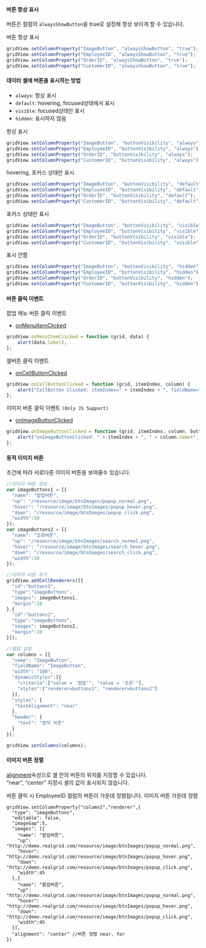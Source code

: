 #### 버튼 항상 표시

버튼은 컬럼의 `alwaysShowButton`을 true로 설정해 항상 보이게 할 수 있습니다. 

<a class="btn primary small round lowercase" id="btnButtonAlwaysShowButton">버튼 항상 표시</a>

```js
gridView.setColumnProperty("ImageButton", "alwaysShowButton", "true");
gridView.setColumnProperty("EmployeeID", "alwaysShowButton", "true");
gridView.setColumnProperty("OrderID", "alwaysShowButton", "true");
gridView.setColumnProperty("CustomerID", "alwaysShowButton", "true");
```
<p></p>

#### 데이터 셀에 버튼을 표시하는 방법

- `always`: 항상 표시 
- `default`: hovering, focused상태에서 표시 
- `visible`: focused상태만 표시
- `hidden`: 표시하지 않음

<a class="btn primary small round lowercase" id="btnButtonAlways">항상 표시</a>

```js
gridView.setColumnProperty("ImageButton", "buttonVisibility", "always");
gridView.setColumnProperty("EmployeeID", "buttonVisibility", "always");
gridView.setColumnProperty("OrderID", "buttonVisibility", "always");
gridView.setColumnProperty("CustomerID", "buttonVisibility", "always");
```

<a class="btn primary small round lowercase" id="btnButtonDefault">hovering, 포커스 상태만 표시</a>

```js
gridView.setColumnProperty("ImageButton", "buttonVisibility", "default");
gridView.setColumnProperty("EmployeeID", "buttonVisibility", "default");
gridView.setColumnProperty("OrderID", "buttonVisibility", "default");
gridView.setColumnProperty("CustomerID", "buttonVisibility", "default");
```

<a class="btn primary small round lowercase" id="btnButtonVisible">포커스 상태만 표시</a>

```js
gridView.setColumnProperty("ImageButton", "buttonVisibility", "visible");
gridView.setColumnProperty("EmployeeID", "buttonVisibility", "visible");
gridView.setColumnProperty("OrderID", "buttonVisibility", "visible");
gridView.setColumnProperty("CustomerID", "buttonVisibility", "visible");
```

<a class="btn primary small round lowercase" id="btnButtonHidden">표시 안함</a>

```js
gridView.setColumnProperty("ImageButton", "buttonVisibility", "hidden");
gridView.setColumnProperty("EmployeeID", "buttonVisibility", "hidden");
gridView.setColumnProperty("OrderID", "buttonVisibility", "hidden");
gridView.setColumnProperty("CustomerID", "buttonVisibility", "hidden");
```

#### 버튼 클릭 이벤트

팝업 메뉴 버튼 클릭 이벤트

- [onMenuItemClicked](http://help.realgrid.com/api/GridBase/onMenuItemClicked/)

```js
gridView.onMenuItemClicked = function (grid, data) {
    alert(data.label);
};
```
셀버튼 클릭 이벤트

- [onCellButtonClicked](http://help.realgrid.com/api/GridBase/onCellButtonClicked/)

```js
gridView.onCellButtonClicked = function (grid, itemIndex, column) {
    alert("CellButton Clicked: itemIndex=" + itemIndex + ", fieldName=" + column.fieldName);
};
```

이미지 버튼 클릭 이벤트 `(Only JS Support)`

- [onImageButtonClicked](http://help.realgrid.com/api/GridBase/onImageButtonClicked/)

```js
gridView.onImageButtonClicked = function (grid, itemIndex, column, buttonIndex, name) {
    alert("onImageButtonClicked: " + itemIndex + ", " + column.name+", " + buttonIndex + ", " + name);
};
```

#### 동적 이미지 버튼

조건에 따라 서로다른 이미지 버튼을 보여줄수 있습니다.

```js
//이미지 버튼 생성
var imageButtons1 = [{
  "name": "팝업버튼",
  "up": "/resource/image/btnImages/popup_normal.png",
  "hover": "/resource/image/btnImages/popup_hover.png",
  "down": "/resource/image/btnImages/popup_click.png",
  "width":50
}];
var imageButtons2 = [{
  "name": "조회버튼",
  "up": "/resource/image/btnImages/search_normal.png",
  "hover": "/resource/image/btnImages/search_hover.png",
  "down": "/resource/image/btnImages/search_click.png",
  "width":50
}];

//이미지 버튼 추가
gridView.addCellRenderers([{
  "id":"buttons1",
  "type":"imageButtons",
  "images": imageButtons1,
  "margin":10
},{
  "id":"buttons2",
  "type":"imageButtons",
  "images": imageButtons2,
  "margin":10
}]);

//컬럼 설정
var columns = [{
  "name": "ImageButton",
  "fieldName": "ImageButton",
  "width": "100",
  "dynamicStyles":[{
    "criteria":["value = '팝업'", "value = '조회'"],
    "styles":["renderer=buttons1", "renderer=buttons2"]
  }],
  "styles": {
   "textAlignment": "near"
  },
  "header": {
    "text": "동적 버튼"
  }
}];

gridView.setColumns(columns);

```

#### 이미지 버튼 정렬

[alignment](http://help.realgrid.com/api/types/ImageButtonsCellRenderer/)속성으로 셀 안의 버튼의 위치를 지정할 수 있습니다.   
“near”, “center” 지정시 셀의 값이 표시되지 않습니다. 

버튼 클릭 시 EmployeeID 컬럼의 버튼이 가운데 정렬됩니다. 
<a class="btn primary small round lowercase" id="btnButtonAlignment">이미지 버튼 가운데 정렬</a>


```
gridView.setColumnProperty("column2","renderer",{
  "type": "imageButtons", 
  "editable": false, 
  "imageGap":5,
  "images": [{
    "name": "팝업버튼",
    "up": "http://demo.realgrid.com/resource/image/btnImages/popup_normal.png",
    "hover": "http://demo.realgrid.com/resource/image/btnImages/popup_hover.png",
    "down": "http://demo.realgrid.com/resource/image/btnImages/popup_click.png",
    "width":45
  },{
    "name": "팝업버튼",
    "up": "http://demo.realgrid.com/resource/image/btnImages/popup_normal.png",
    "hover": "http://demo.realgrid.com/resource/image/btnImages/popup_hover.png",
    "down": "http://demo.realgrid.com/resource/image/btnImages/popup_click.png",
    "width":45
  }],
  "alignment": "center" //버튼 정렬 near, far
})
```


<script>
  $('#btnButtonAlwaysShowButton').click(function() {
    gridView.setColumnProperty("ImageButton", "alwaysShowButton", "true");
    gridView.setColumnProperty("EmployeeID", "alwaysShowButton", "true");
    gridView.setColumnProperty("OrderID", "alwaysShowButton", "true");
    gridView.setColumnProperty("CustomerID", "alwaysShowButton", "true");
  });

  $('#btnButtonAlways').click(function() {
    gridView.setColumnProperty("ImageButton", "buttonVisibility", "always");
    gridView.setColumnProperty("EmployeeID", "buttonVisibility", "always");
    gridView.setColumnProperty("OrderID", "buttonVisibility", "always");
    gridView.setColumnProperty("CustomerID", "buttonVisibility", "always");
  });

  $('#btnButtonDefault').click(function() {
    gridView.setColumnProperty("ImageButton", "buttonVisibility", "default");
    gridView.setColumnProperty("EmployeeID", "buttonVisibility", "default");
    gridView.setColumnProperty("OrderID", "buttonVisibility", "default");
    gridView.setColumnProperty("CustomerID", "buttonVisibility", "default");
  });

  $('#btnButtonVisible').click(function() {
    gridView.setColumnProperty("ImageButton", "buttonVisibility", "visible");
    gridView.setColumnProperty("EmployeeID", "buttonVisibility", "visible");
    gridView.setColumnProperty("OrderID", "buttonVisibility", "visible");
    gridView.setColumnProperty("CustomerID", "buttonVisibility", "visible");
  });

  $('#btnButtonHidden').click(function() {
    gridView.setColumnProperty("ImageButton", "buttonVisibility", "hidden");
    gridView.setColumnProperty("EmployeeID", "buttonVisibility", "hidden");
    gridView.setColumnProperty("OrderID", "buttonVisibility", "hidden");
    gridView.setColumnProperty("CustomerID", "buttonVisibility", "hidden");
  });

  $('#btnButtonAlignment').click(function() {
    gridView.setColumnProperty("column2","renderer",{
      "type": "imageButtons", 
      "editable": false, 
      "imageGap":5,
      "images": [{
        "name": "팝업버튼",
        "up": "http://demo.realgrid.com/resource/image/btnImages/popup_normal.png",
        "hover": "http://demo.realgrid.com/resource/image/btnImages/popup_hover.png",
        "down": "http://demo.realgrid.com/resource/image/btnImages/popup_click.png",
        "width":45
      },{
        "name": "팝업버튼",
        "up": "http://demo.realgrid.com/resource/image/btnImages/popup_normal.png",
        "hover": "http://demo.realgrid.com/resource/image/btnImages/popup_hover.png",
        "down": "http://demo.realgrid.com/resource/image/btnImages/popup_click.png",
        "width":45
      }],
      "alignment": "center" //버튼 정렬 near, far
    })
  });

</script>